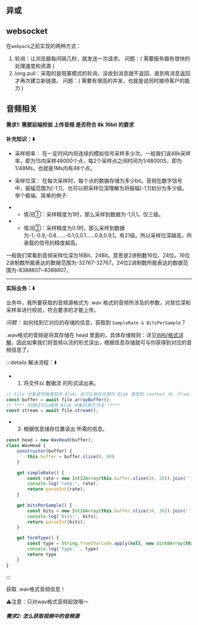 ## 异或



## websocket
在`webpack`之前实现的两种方式：
1. 轮询：让浏览器每间隔几秒，就发送一次请求。
    问题：( 需要服务器有很快的处理速度和资源 )
2. long pull：采取的是阻塞模式的轮询，没收到消息就不返回，直到有消息返回才再次建立新链接。
    问题：( 需要有很高的并发，也就是说同时接待客户的能力 )



## 音频相关
#### 需求1: 需要前端校验 上传音频 是否符合 8k 16bit 的要求
<b> 补充知识：⬇️ </b>
 - 采样频率： 在一定时间内将连续的模拟信号采样多少次。一般我们说48k采样率，即为1S内采样48000个点，每2个采样点之间时间为1/48000S，即为1/48Ms，也就是1Ms内有48个点。
 
 - 采样位深： 在每次采样时，每个点的数据存储为多少bit。音频在数字信号中，振幅范围为[-1,1]，也可以把采样位深理解为将振幅[-1,1]划分为多少级。举个极端、简单的例子: 
 - - 情况①：采样精度为1时，那么采样到数据为-1,0,1。仅三级。
 - - 情况②：采样精度为0.1时，那么采样到数据为-1,-0.9,-0.8……-0.1,0,0.1……0.8,0.9,1。有21级。所以采样位深越高，所承载的信号的精度越高。

一般我们常看到音频采样位深为16Bit、24Bit。意思是2进制数16位、24位。16位2进制数所能表达的数据范围为-32767-32767。24位2进制数所能表达的数据范围为-8388607~8388607。
<hr />
<b>实际业务：⬇️</b>

业务中，我所要获取的音频源格式为 .wav 格式的音频所涉及的参数，对其位深和采样率进行校验，符合要求的才能上传。

*问题：* 如何找到它对应的存储的信息，获取到 `SampleRate & BitsPerSample`？

<tag name="关键点:" /> 
.wav格式的音频是将其存储在 head 里面的，具体存储规则：详见<a href="https://www.jianshu.com/p/b7cadd3e9c4d" target="_Blank">WAV格式详解</a>，因此如果我们将音频以流的形式读出，根据信息存储就可与你获得到对应的音频信息了。


:::details 解决流程：⬇️
- 1. 将文件以 数据流 的形式读出来。
```js
// File 对象是特殊类型的 Blob，且可以用在任意的 Blob 类型的 context 中。（from ---> MDN）
const buffer = await file.arrayBuffer();
// **** 同理还可以使用 Blob 对象的其它方法 *****
const stream = await file.stream();
```
- 2. 根据信息储存位置读出 所需的信息。
```js {8,14,20}
const head = new WavHead(buffer);
class WavHead {
    constructor(buffer) {
        this.buffer = buffer.slice(0, 80)
    }

    get simpleRate() {
        const rate = new Int32Array(this.buffer.slice(24, 28)).join('');
        console.log('rate:', rate);
        return parseInt(rate);
    }

    get bitsPerSample() {
        const bits = new Int16Array(this.buffer.slice(34, 36)).join('');
        console.log('bits:', bits);
        return parseInt(bits);
    }

    get formType() {
        const type = String.fromCharCode.apply(null, new Uint8Array(this.buffer.slice(8, 12)))
        console.log('type: ', type)
        return type
    }
}

```
:::

<tag name="Demo⬇️" colorType="info"/> 获取 .wav格式音频信息！

⚠️注意：只对wav格式音频起效哦～
<upload />


##### 需求2: 怎么获取视频中的音频源

